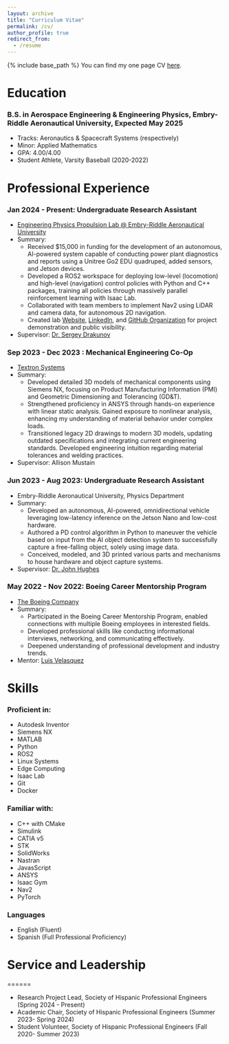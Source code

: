 ```yaml
---
layout: archive
title: "Curriculum Vitae"
permalink: /cv/
author_profile: true
redirect_from:
  - /resume
---
```


{% include base_path %}
You can find my one page CV [here](https://gabearod2.github.io/files/resume_fall_2024.pdf).

# Education
### B.S. in Aerospace Engineering & Engineering Physics, Embry-Riddle Aeronautical University, Expected May 2025
  * Tracks: Aeronautics & Spacecraft Systems (respectively)
  * Minor: Applied Mathematics
  * GPA: 4.00/4.00
  * Student Athlete, Varsity Baseball (2020-2022)

# Professional Experience
### Jan 2024 - Present: Undergraduate Research Assistant
  * [Engineering Physics Propulsion Lab @ Embry-Riddle Aeronautical University](https://eppl.us)
  * Summary: 
    * Received $15,000 in funding for the development of an autonomous, AI-powered system capable of conducting power plant diagnostics and reports using a Unitree Go2 EDU quadruped, added sensors, and Jetson devices.
    * Developed a ROS2 workspace for deploying low-level (locomotion) and high-level (navigation) control policies with Python and C++ packages, training all policies through massively parallel reinforcement learning with Isaac Lab.
    * Collaborated with team members to implement Nav2 using LiDAR and camera data, for autonomous 2D navigation.
    * Created lab [Website](https://eppl.us), [LinkedIn](https://linkedin.com/company/eppl-erau-db), and [GitHub Organization](https://github.com/eppl-erau-db) for project demonstration and public visibility. 
  * Supervisor: [Dr. Sergey Drakunov](https://faculty.erau.edu/Sergey.Drakunov)

### Sep 2023 - Dec 2023 : Mechanical Engineering Co-Op
  * [Textron Systems](https://www.textronsystems.com/)
  * Summary: 
    * Developed detailed 3D models of mechanical components using Siemens NX, focusing on Product Manufacturing Information (PMI) and Geometric Dimensioning and Tolerancing (GD&T). 
    * Strengthened proficiency in ANSYS through hands-on experience with linear static analysis. Gained exposure to nonlinear analysis, enhancing my understanding of material behavior under complex loads.
    * Transitioned legacy 2D drawings to modern 3D models, updating outdated specifications and integrating current engineering standards. Developed engineering intuition regarding material tolerances and welding practices.
  * Supervisor: Allison Mustain

### Jun 2023 - Aug 2023: Undergraduate Research Assistant
  * Embry-Riddle Aeronautical University, Physics Department
  * Summary:
    * Developed an autonomous, AI-powered, omnidirectional vehicle leveraging low-latency inference on the Jetson Nano and low-cost hardware. 
    * Authored a PD control algorithm in Python to maneuver the vehicle based on input from the AI object detection system to successfully capture a free-falling object, solely using image data. 
    * Conceived, modeled, and 3D printed various parts and mechanisms to house hardware and object capture systems.
  * Supervisor: [Dr. John Hughes](https://faculty.erau.edu/John.Hughes)

### May 2022 - Nov 2022: Boeing Career Mentorship Program
  * [The Boeing Company](https://www.boeing.com/)
  * Summary:
    * Participated in the Boeing Career Mentorship Program, enabled connections with multiple Boeing employees in interested fields.
    * Developed professional skills like conducting informational interviews, networking, and communicating effectively. 
    * Deepened understanding of professional development and industry trends.
  * Mentor: [Luis Velasquez](https://www.linkedin.com/in/luis-velasquez-7404058a/)
  
# Skills
### Proficient in:
* Autodesk Inventor
* Siemens NX
* MATLAB
* Python
* ROS2
* Linux Systems
* Edge Computing
* Isaac Lab
* Git
* Docker
### Familiar with:
* C++ with CMake
* Simulink
* CATIA v5
* STK
* SolidWorks
* Nastran
* JavasScript
* ANSYS
* Isaac Gym
* Nav2
* PyTorch
### Languages
* English (Fluent)
* Spanish (Full Professional Proficiency)
  
# Service and Leadership
======
* Research Project Lead, Society of Hispanic Professional Engineers (Spring 2024 - Present)
* Academic Chair, Society of Hispanic Professional Engineers (Summer 2023- Spring 2024)
* Student Volunteer, Society of Hispanic Professional Engineers (Fall 2020- Summer 2023)

